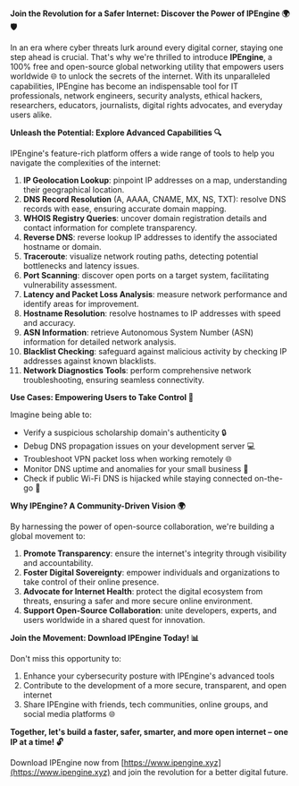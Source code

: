 **Join the Revolution for a Safer Internet: Discover the Power of IPEngine 🌍🛡️**

In an era where cyber threats lurk around every digital corner, staying one step ahead is crucial. That's why we're thrilled to introduce **IPEngine**, a 100% free and open-source global networking utility that empowers users worldwide 🌐 to unlock the secrets of the internet. With its unparalleled capabilities, IPEngine has become an indispensable tool for IT professionals, network engineers, security analysts, ethical hackers, researchers, educators, journalists, digital rights advocates, and everyday users alike.

**Unleash the Potential: Explore Advanced Capabilities 🔍**

IPEngine's feature-rich platform offers a wide range of tools to help you navigate the complexities of the internet:

1.  **IP Geolocation Lookup**: pinpoint IP addresses on a map, understanding their geographical location.
2.  **DNS Record Resolution** (A, AAAA, CNAME, MX, NS, TXT): resolve DNS records with ease, ensuring accurate domain mapping.
3.  **WHOIS Registry Queries**: uncover domain registration details and contact information for complete transparency.
4.  **Reverse DNS**: reverse lookup IP addresses to identify the associated hostname or domain.
5.  **Traceroute**: visualize network routing paths, detecting potential bottlenecks and latency issues.
6.  **Port Scanning**: discover open ports on a target system, facilitating vulnerability assessment.
7.  **Latency and Packet Loss Analysis**: measure network performance and identify areas for improvement.
8.  **Hostname Resolution**: resolve hostnames to IP addresses with speed and accuracy.
9.  **ASN Information**: retrieve Autonomous System Number (ASN) information for detailed network analysis.
10. **Blacklist Checking**: safeguard against malicious activity by checking IP addresses against known blacklists.
11. **Network Diagnostics Tools**: perform comprehensive network troubleshooting, ensuring seamless connectivity.

**Use Cases: Empowering Users to Take Control 🚀**

Imagine being able to:

*   Verify a suspicious scholarship domain's authenticity 🔒
*   Debug DNS propagation issues on your development server 💻
*   Troubleshoot VPN packet loss when working remotely 🌐
*   Monitor DNS uptime and anomalies for your small business 💼
*   Check if public Wi-Fi DNS is hijacked while staying connected on-the-go 📡

**Why IPEngine? A Community-Driven Vision 🌍**

By harnessing the power of open-source collaboration, we're building a global movement to:

1.  **Promote Transparency**: ensure the internet's integrity through visibility and accountability.
2.  **Foster Digital Sovereignty**: empower individuals and organizations to take control of their online presence.
3.  **Advocate for Internet Health**: protect the digital ecosystem from threats, ensuring a safer and more secure online environment.
4.  **Support Open-Source Collaboration**: unite developers, experts, and users worldwide in a shared quest for innovation.

**Join the Movement: Download IPEngine Today! 📊**

Don't miss this opportunity to:

1.  Enhance your cybersecurity posture with IPEngine's advanced tools
2.  Contribute to the development of a more secure, transparent, and open internet
3.  Share IPEngine with friends, tech communities, online groups, and social media platforms 🌐

**Together, let's build a faster, safer, smarter, and more open internet – one IP at a time! 🔓**

Download IPEngine now from [https://www.ipengine.xyz](https://www.ipengine.xyz) and join the revolution for a better digital future.